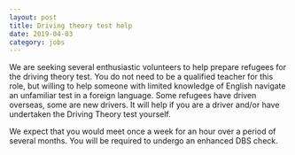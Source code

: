```yaml
---
layout: post
title: Driving theory test help
date: 2019-04-03
category: jobs
---
```


We are seeking several enthusiastic volunteers to help prepare refugees for the driving theory test. You do not need to be a qualified teacher for this role, but willing to help someone with limited knowledge of English navigate an unfamiliar test in a foreign language. Some refugees have driven overseas, some are new drivers. It will help if you are a driver and/or have undertaken the Driving Theory test yourself.

We expect that you would meet once a week for an hour over a period of several months. You will be required to undergo an enhanced DBS check.
